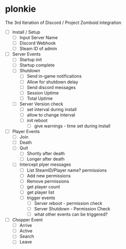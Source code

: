 # plonkie
The 3rd Iteration of Discord / Project Zomboid integration

- [ ] Install / Setup
	- [ ] Input Server Name
	- [ ] Discord Webhook
	- [ ] Steam ID of admin

- [ ] Server Events
	- [ ] Startup init
	- [ ] Startup complete
	- [ ] Shutdown
		- [ ] Send in-game notifications
		- [ ] Allow for shutdown delay
		- [ ] Send discord messages
		- [ ] Session Uptime
		- [ ] Total Uptime
	- [ ] Server Version check
		- [ ] set interval during install
		- [ ] allow to change interval
		- [ ] init reboot
			- [ ] give warnings - time set during install

- [ ] Player Events
	- [ ] Join
	- [ ] Death
	- [ ] Quit
		- [ ] Shortly after death
		- [ ] Longer after death
	- [ ] Intercept plyer messages
		- [ ] List SteamID/Player name? permissions
		- [ ] Add new permissions
		- [ ] Remove permissions
		- [ ] get player count
		- [ ] get player list
		- [ ] trigger events
			- [ ] Server reboot - permission check
			- [ ] Server Shutdown - Permission Check
			- [ ] what other events can be triggered?

- [ ] Chopper Event
	- [ ] Arrive
	- [ ] Active
	- [ ] Search
	- [ ] Leave
